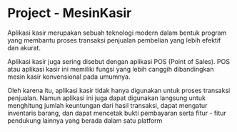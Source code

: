 # Project - MesinKasir

Aplikasi kasir merupakan sebuah teknologi modern dalam bentuk program yang membantu proses transaksi penjualan pembelian yang lebih efektif dan akurat.

Aplikasi kasir juga sering disebut dengan aplikasi POS (Point of Sales). POS atau aplikasi kasir ini memiliki fungsi yang lebih canggih dibandingkan mesin kasir konvensional pada umumnya.

Oleh karena itu, aplikasi kasir tidak hanya digunakan untuk proses transaksi penjualan. Namun aplikasi ini juga dapat digunakan langsung untuk menghitung jumlah keuntungan dari hasil transaksi, dapat mengatur inventaris barang, dan dapat mencetak bukti pembayaran serta fitur - fitur pendukung lainnya yang berada dalam satu platform